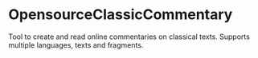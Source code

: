 # OpensourceClassicCommentary
Tool to create and read online commentaries on classical texts. Supports multiple languages, texts and fragments. 
